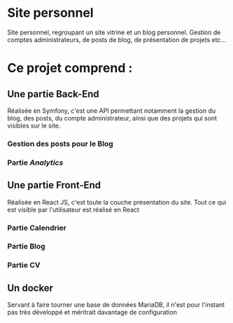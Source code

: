 # Site personnel
Site personnel, regroupant un site vitrine et un blog personnel. Gestion de comptes administrateurs, de posts de blog, de présentation de projets etc...

# Ce projet comprend :
## Une partie Back-End
Réalisée en Symfony, c'est une API permettant notamment la gestion du blog, des posts, du compte administrateur, ainsi que des projets qui sont visibles sur le site.

### Gestion des posts pour le Blog

### Partie *Analytics*

## Une partie Front-End
Réalisée en React JS, c'est toute la couche présentation du site. Tout ce qui est visible par l'utilisateur est réalisé en React

### Partie Calendrier

### Partie Blog

### Partie CV

## Un docker

Servant à faire tourner une base de données MariaDB, il n'est pour l'instant pas très développé et méritrait davantage de configuration
